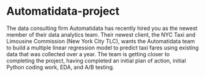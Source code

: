 # Automatidata-project
The data consulting firm Automatidata has recently hired you as the newest member of their data analytics team. Their newest client, the NYC Taxi and Limousine Commission (New York City TLC), wants the Automatidata team to build a multiple linear regression model to predict taxi fares using existing data that was collected over a year. The team is getting closer to completing the project, having completed an initial plan of action, initial Python coding work, EDA, and A/B testing.
